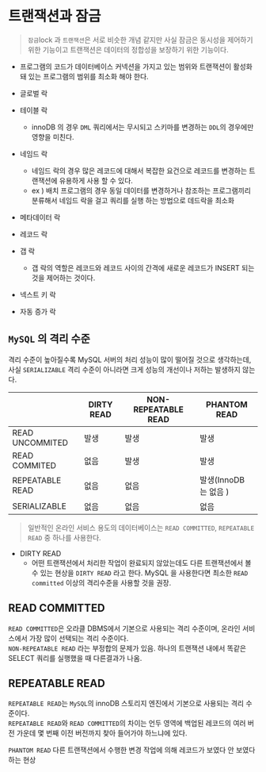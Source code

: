 # 트랜잭션과 잠금

> `잠금`lock 과 `트랜잭션`은 서로 비슷한 개념 같지만 사실 잠금은 동시성을 제어하기 위한 기능이고 트랜잭션은 데이터의 정합성을 보장하기 위한 기능이다.

 - 프로그램의 코드가 데이터베이스 커넥션을 가지고 있는 범위와 트랜잭션이 활성화돼 있는 프로그램의 범위를 최소화 해야 한다.


 - 글로벌 락
 - 테이블 락
   - innoDB 의 경우 `DML` 쿼리에서는 무시되고 스키마를 변경하는 `DDL`의 경우에만 영향을 미친다.
 - 네임드 락
   - 네임드 락의 경우 많은 레코드에 대해서 복잡한 요건으로 레코드를 변경하는 트랜잭션에 유용하게 사용 할 수 있다.
   - ex ) 배치 프로그램의 경우 동일 데이터를 변경하거나 참조하는 프로그램끼리 분류해서 네임드 락을 걸고 쿼리를 실행 하는 방법으로 데드락을 최소화
 - 메타데이터 락
 - 레코드 락
 - 갭 락
   - 갭 락의 역할은 레코드와 레코드 사이의 간격에 새로운 레코드가 INSERT 되는 것을 제어하는 것이다.
 - 넥스트 키 락
 - 자동 증가 락

## `MySQL` 의 격리 수준
격리 수준이 높아질수록 MySQL 서버의 처리 성능이 많이 떨어질 것으로 생각하는데, 사실 `SERIALIZABLE` 격리 수준이 아니라면 크게 성능의 개선이나 저하는 발생하지 않는다.

|                 | DIRTY READ | NON-REPEATABLE READ | PHANTOM READ     |
|-----------------|------------|---------------------|------------------|
| READ UNCOMMITED | 발생         | 발생                  | 발생               |
| READ COMMITED   | 없음         | 발생                  | 발생               |
| REPEATABLE READ | 없음         | 없음                  | 발생(InnoDB 는 없음 ) |
| SERIALIZABLE    | 없음         | 없음                  | 없음               |

> 일반적인 온라인 서비스 용도의 데이터베이스는 `READ COMMITTED`, `REPEATABLE READ` 중 하나를 사용한다.

 - DIRTY READ
   - 어떤 트랜잭션에서 처리한 작업이 완료되지 않았는데도 다른 트랜잭션에서 볼 수 있는 현상을 `DIRTY READ` 라고 한다. MySQL 을 사용한다면 최소한 `READ committed` 이상의 격리수준을 사용할 것을 권장.

## READ COMMITTED
`READ COMMITTED`은 오라클 DBMS에서 기본으로 사용되는 격리 수준이며, 온라인 서비스에서 가장 많이 선택되는 격리 수준이다.  
`NON-REPEATABLE READ` 라는 부정합의 문제가 있음. 하나의 트랜잭션 내에서 똑같은 SELECT 쿼리를 실행했을 때 다른결과가 나옴.


## REPEATABLE READ
`REPEATABLE READ`는 `MySQL`의 innoDB 스토리지 엔진에서 기본으로 사용되는 격리 수준이다.  
`REPEATABLE READ`와 `READ COMMITTED`의 차이는 언두 영역에 백업된 레코드의 여러 버전 가운데 몇 번째 이전 버전까지 찾아 들어가야 하느냐에 있다.

`PHANTOM READ` 다른 트랜잭션에서 수행한 변경 작업에 의해 레코드가 보였다 안 보였다 하는 현상